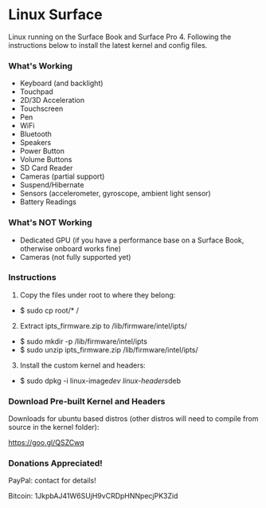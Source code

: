 # Linux Surface

Linux running on the Surface Book and Surface Pro 4. Following the instructions below to install the latest kernel and config files.


### What's Working

* Keyboard (and backlight)
* Touchpad
* 2D/3D Acceleration
* Touchscreen
* Pen
* WiFi
* Bluetooth
* Speakers
* Power Button
* Volume Buttons
* SD Card Reader
* Cameras (partial support)
* Suspend/Hibernate
* Sensors (accelerometer, gyroscope, ambient light sensor)
* Battery Readings

### What's NOT Working

* Dedicated GPU (if you have a performance base on a Surface Book, otherwise onboard works fine)
* Cameras (not fully supported yet)

### Instructions

1. Copy the files under root to where they belong:
  * $ sudo cp root/* /
2. Extract ipts_firmware.zip to /lib/firmware/intel/ipts/
  * $ sudo mkdir -p /lib/firmware/intel/ipts
  * $ sudo unzip ipts_firmware.zip /lib/firmware/intel/ipts/
3. Install the custom kernel and headers:
  * $ sudo dpkg -i linux-image*dev linux-headers*deb

### Download Pre-built Kernel and Headers

Downloads for ubuntu based distros (other distros will need to compile from source in the kernel folder):

https://goo.gl/QSZCwq

### Donations Appreciated!

PayPal: contact for details!

Bitcoin: 1JkpbAJ41W6SUjH9vCRDpHNNpecjPK3Zid
